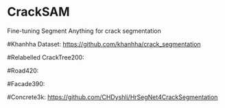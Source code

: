 # CrackSAM
Fine-tuning Segment Anything for crack segmentation

#Khanhha Dataset:
https://github.com/khanhha/crack_segmentation

#Relabelled CrackTree200:


#Road420:


#Facade390:


#Concrete3k:
https://github.com/CHDyshli/HrSegNet4CrackSegmentation
